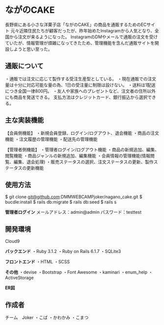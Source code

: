 # ながのCAKE

長野県にある小さな洋菓子店「ながのCAKE」の商品を通販するためのECサイト
元々近隣住民たちが顧客だったが、昨年始めたInstagramから人気となり、全国から注文が来るようになった。
InstagramのDMやメールで通販の注文を受けていたが、情報管理が煩雑になってきたため、管理機能を含んだ通販サイトを開設しようと思い至った。


## 通販について

・通販では注文に応じて製作する受注生産型としている。
・現在通販での注文量は十分に対応可能な量の為、1日の受注量に制限は設けない。
・送料は1配送につき全国一律800円。
・友人や家族へのプレゼントなど、注文者の住所以外にも商品を発送できる。
支払方法はクレジットカード、銀行振込から選択できる。

## 主な実装機能
【会員側機能】
・新規会員登録、ログイン/ログアウト、退会機能
・商品の注文機能
・注文履歴の管理機能
・配送先の管理機能

【管理者側機能】
・管理者ログイン/ログアウト機能
・商品の新規追加、編集、閲覧機能
・商品ジャンルの新規追加、編集機能
・会員情報の管理機能(情報閲覧、編集、退会処理)
・販売ステータスの選択、注文ステータスの更新、製作ステータスの更新機能

## 使用方法
$ git clone git@github.com:DMMWEBCAMPjoker/nagano_cake.git
$ bucdle:install
$ rails db:migrate
$ rails db:seed
$ rails s

**管理者ログイン**
メールアドレス：admin@admin
パスワード：testtest



## 開発環境
Cloud9

**バックエンド**
・Ruby 3.1.2
・Ruby on Rails 6.1.7
・SQLite3

**フロントエンド**
・HTML
・SCSS

**その他**
・devise
・Bootstrap
・Font Awesome
・kaminari
・enum_help
・ActiveStorage


**ER図**




## 作成者

チーム　Joker 
・こば
・かわかみ
・こまつ

